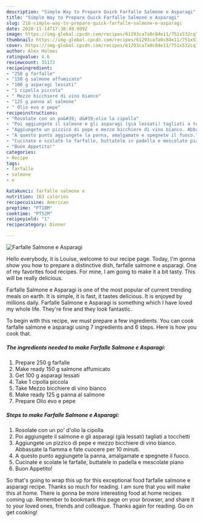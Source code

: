 ```yaml
---
description: "Simple Way to Prepare Quick Farfalle Salmone e Asparagi"
title: "Simple Way to Prepare Quick Farfalle Salmone e Asparagi"
slug: 216-simple-way-to-prepare-quick-farfalle-salmone-e-asparagi
date: 2020-11-14T17:38:49.999Z
image: https://img-global.cpcdn.com/recipes/61293ca7a0c84e11/751x532cq70/farfalle-salmone-e-asparagi-recipe-main-photo.jpg
thumbnail: https://img-global.cpcdn.com/recipes/61293ca7a0c84e11/751x532cq70/farfalle-salmone-e-asparagi-recipe-main-photo.jpg
cover: https://img-global.cpcdn.com/recipes/61293ca7a0c84e11/751x532cq70/farfalle-salmone-e-asparagi-recipe-main-photo.jpg
author: Alex Holmes
ratingvalue: 4.6
reviewcount: 35172
recipeingredient:
- "250 g farfalle"
- "150 g salmone affumicato"
- "100 g asparagi lessati"
- "1 cipolla piccola"
- " Mezzo bicchiere di vino bianco"
- "125 g panna al salmone"
- " Olio evo e pepe"
recipeinstructions:
- "Rosolate con un po&#39; d&#39;olio la cipolla"
- "Poi aggiungete il salmone e gli asparagi (già lessati) tagliati a tocchetti"
- "Aggiungete un pizzico di pepe e mezzo bicchiere di vino bianco. Abbassate la fiamma e fate cuocere per 10 minuti."
- "A questo punto aggiungete la panna, amalgamate e spegnete il fuoco."
- "Cucinate e scolate le farfalle, buttatele in padella e mescolate piano"
- "Buon Appetito!"
categories:
- Recipe
tags:
- farfalle
- salmone
- e

katakunci: farfalle salmone e 
nutrition: 163 calories
recipecuisine: American
preptime: "PT18M"
cooktime: "PT52M"
recipeyield: "1"
recipecategory: Dinner

---
```



![Farfalle Salmone e Asparagi](https://img-global.cpcdn.com/recipes/61293ca7a0c84e11/751x532cq70/farfalle-salmone-e-asparagi-recipe-main-photo.jpg)

Hello everybody, it is Louise, welcome to our recipe page. Today, I'm gonna show you how to prepare a distinctive dish, farfalle salmone e asparagi. One of my favorites food recipes. For mine, I am going to make it a bit tasty. This will be really delicious.

Farfalle Salmone e Asparagi is one of the most popular of current trending meals on earth. It is simple, it is fast, it tastes delicious. It is enjoyed by millions daily. Farfalle Salmone e Asparagi is something which I have loved my whole life. They're fine and they look fantastic.




To begin with this recipe, we must prepare a few ingredients. You can cook farfalle salmone e asparagi using 7 ingredients and 6 steps. Here is how you cook that.

<!--inarticleads1-->

##### The ingredients needed to make Farfalle Salmone e Asparagi:

1. Prepare 250 g farfalle
1. Make ready 150 g salmone affumicato
1. Get 100 g asparagi lessati
1. Take 1 cipolla piccola
1. Take  Mezzo bicchiere di vino bianco
1. Make ready 125 g panna al salmone
1. Prepare  Olio evo e pepe




<!--inarticleads2-->

##### Steps to make Farfalle Salmone e Asparagi:

1. Rosolate con un po&#39; d&#39;olio la cipolla
1. Poi aggiungete il salmone e gli asparagi (già lessati) tagliati a tocchetti
1. Aggiungete un pizzico di pepe e mezzo bicchiere di vino bianco. Abbassate la fiamma e fate cuocere per 10 minuti.
1. A questo punto aggiungete la panna, amalgamate e spegnete il fuoco.
1. Cucinate e scolate le farfalle, buttatele in padella e mescolate piano
1. Buon Appetito!




So that's going to wrap this up for this exceptional food farfalle salmone e asparagi recipe. Thanks so much for reading. I am sure that you will make this at home. There is gonna be more interesting food at home recipes coming up. Remember to bookmark this page on your browser, and share it to your loved ones, friends and colleague. Thanks again for reading. Go on get cooking!
